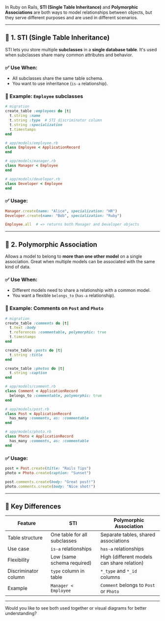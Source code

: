 In Ruby on Rails, **STI (Single Table Inheritance)** and **Polymorphic Associations** are both ways to model relationships between objects, but they serve different purposes and are used in different scenarios.

---

## 🔶 1. **STI (Single Table Inheritance)**

STI lets you store multiple **subclasses** in a **single database table**. It's used when subclasses share many common attributes and behavior.

### ✅ Use When:

* All subclasses share the same table schema.
* You want to use inheritance (`is-a` relationship).

### 🧱 Example: `Employee` subclasses

```ruby
# migration
create_table :employees do |t|
  t.string :name
  t.string :type  # STI discriminator column
  t.string :specialization
  t.timestamps
end
```

```ruby
# app/models/employee.rb
class Employee < ApplicationRecord
end

# app/models/manager.rb
class Manager < Employee
end

# app/models/developer.rb
class Developer < Employee
end
```

### ✅ Usage:

```ruby
Manager.create(name: "Alice", specialization: "HR")
Developer.create(name: "Bob", specialization: "Ruby")

Employee.all  # => returns both Manager and Developer objects
```

---

## 🔷 2. **Polymorphic Association**

Allows a model to belong to **more than one other model** on a single association. Great when multiple models can be associated with the same kind of data.

### ✅ Use When:

* Different models need to share a relationship with a common model.
* You want a flexible `belongs_to` (`has-a` relationship).

### 🧱 Example: Comments on `Post` and `Photo`

```ruby
# migration
create_table :comments do |t|
  t.text :body
  t.references :commentable, polymorphic: true
  t.timestamps
end
```

```ruby
create_table :posts do |t|
  t.string :title
end

create_table :photos do |t|
  t.string :caption
end
```

```ruby
# app/models/comment.rb
class Comment < ApplicationRecord
  belongs_to :commentable, polymorphic: true
end

# app/models/post.rb
class Post < ApplicationRecord
  has_many :comments, as: :commentable
end

# app/models/photo.rb
class Photo < ApplicationRecord
  has_many :comments, as: :commentable
end
```

### ✅ Usage:

```ruby
post = Post.create(title: "Rails Tips")
photo = Photo.create(caption: "Sunset")

post.comments.create(body: "Great post!")
photo.comments.create(body: "Nice shot!")
```

---

## 🔄 Key Differences

| Feature              | STI                          | Polymorphic Association                    |
| -------------------- | ---------------------------- | ------------------------------------------ |
| Table structure      | One table for all subclasses | Separate tables, shared associations       |
| Use case             | `is-a` relationships         | `has-a` relationships                      |
| Flexibility          | Low (same schema required)   | High (different models can share relation) |
| Discriminator column | `type` column in table       | `*_type` and `*_id` columns                |
| Example              | `Manager < Employee`         | `Comment` belongs to `Post` or `Photo`     |

---

Would you like to see both used together or visual diagrams for better understanding?
